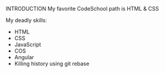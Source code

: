 INTRODUCTION
My favorite CodeSchool path is HTML & CSS

My deadly skills:
* HTML
* CSS
* JavaScript
* COS
* Angular
* Killing history using git rebase